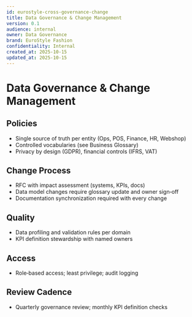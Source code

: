 ```yaml
---
id: eurostyle-cross-governance-change
title: Data Governance & Change Management
version: 0.1
audience: internal
owner: Data Governance
brand: EuroStyle Fashion
confidentiality: Internal
created_at: 2025-10-15
updated_at: 2025-10-15
---
```


# Data Governance & Change Management

## Policies
- Single source of truth per entity (Ops, POS, Finance, HR, Webshop)
- Controlled vocabularies (see Business Glossary)
- Privacy by design (GDPR), financial controls (IFRS, VAT)

## Change Process
- RFC with impact assessment (systems, KPIs, docs)
- Data model changes require glossary update and owner sign‑off
- Documentation synchronization required with every change

## Quality
- Data profiling and validation rules per domain
- KPI definition stewardship with named owners

## Access
- Role‑based access; least privilege; audit logging

## Review Cadence
- Quarterly governance review; monthly KPI definition checks
